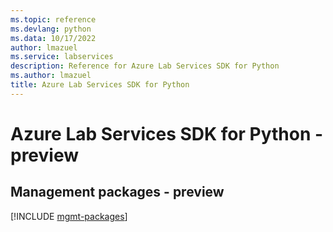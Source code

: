 ```yaml
---
ms.topic: reference
ms.devlang: python
ms.data: 10/17/2022
author: lmazuel
ms.service: labservices
description: Reference for Azure Lab Services SDK for Python
ms.author: lmazuel
title: Azure Lab Services SDK for Python
---
```

# Azure Lab Services SDK for Python - preview

## Management packages - preview
[!INCLUDE [mgmt-packages](lab-services-mgmt-index.md)]